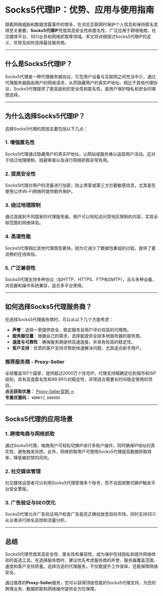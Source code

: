 # Socks5代理IP：优势、应用与使用指南

随着网络威胁和数据泄露事件的增多，在浏览互联网时保护个人信息和保持匿名变得至关重要。**Socks5代理IP**凭借其高安全性和匿名性，广泛应用于跨境电商、社交媒体平台、SEO业务和网络抓取等领域。本文将详细探讨Socks5代理IP的定义、优势及如何选择最佳服务商。

---

## 什么是Socks5代理IP？

Socks5代理是一种代理服务器协议，它在用户设备与互联网之间充当中介，通过代理服务器路由用户的网络请求，从而隐藏用户的真实IP地址。相比于其他代理协议，Socks5代理提供了更高级别的安全性和匿名性，是用户保护隐私和安全的理想选择。

---

## 为什么选择Socks5代理IP？

选择Socks5代理的原因主要包括以下几点：

### 1. 增强匿名性  
Socks5代理通过隐藏用户的真实IP地址，让网站或服务难以追踪用户活动。这对于绕过地理限制、规避审查以及进行网络抓取非常有用。

### 2. 提高安全性  
Socks5代理对用户的流量进行加密，防止黑客或第三方拦截敏感信息，尤其是在使用公共Wi-Fi网络时提供额外保护。

### 3. 绕过地理限制  
通过连接到不同国家的代理服务器，用户可以轻松访问受地区限制的内容，实现全球范围的网络体验。

### 4. 高速性能  
Socks5代理相比其他代理类型更快，因为它减少了数据包重组的过程，提供了更流畅的在线体验。

### 5. 广泛兼容性  
Socks5代理支持多种协议（如HTTP、HTTPS、FTP和SMTP），且与多种设备、浏览器和操作系统兼容，适合多平台使用。

---

## 如何选择Socks5代理服务商？

在选择Socks5代理服务商时，可以从以下几个方面考虑：

- **声誉**：选择一家提供安全、稳定服务且用户评价较高的代理商。
- **服务器位置**：根据自己的需求，选择能提供全球多地服务器的服务商。
- **速度与可靠性**：确保服务商提供高速连接，并具有较高的稳定性。
- **客户支持**：优质的客户支持可帮助快速解决问题，尤其适合新手用户。

### 推荐服务商 - Proxy-Seller  
全球覆盖197个国家，提供超过2000万个住宅IP。代理支持精确定位到城市和ISP级别，具有高度匿名性和99.99%的稳定性，非常适合需要长时间稳定使用的项目。  
**点击获取优惠：** [Proxy-Seller官网 ☞](https://bit.ly/proxy-seller-coupon)  
**专属优惠码：** `WQMKYZ_888908`

---

## Socks5代理的应用场景

### 1. 跨境电商与网络抓取  
通过Socks5代理，电商用户可轻松切换IP进行多账户操作，同时确保IP地址的真实性，避免触发风控。此外，网络抓取用户可使用Socks5代理提高数据抓取效率，降低被封禁的风险。

### 2. 社交媒体管理  
社交媒体运营者可以利用Socks5代理管理多个账号，而不会因频繁切换IP触发平台安全警报。

### 3. 广告验证与SEO优化  
Socks5代理允许广告验证用户检查广告是否正确投放至目标市场，同时支持SEO从业者进行排名监控和流量分析。

---

## 总结

Socks5代理凭借其高安全性、匿名性和兼容性，成为保护在线隐私和提升网络体验的首选工具。在选择服务商时，建议优先考虑服务商的声誉、服务器覆盖范围、速度和客户支持质量。选择合适的代理服务，不仅能提升工作效率，还能保障网络安全。

通过推荐的**Proxy-Seller**服务，您可以获得顶级性能的Socks5代理支持，为您的跨境业务、数据抓取和网络操作提供全方位保障。
